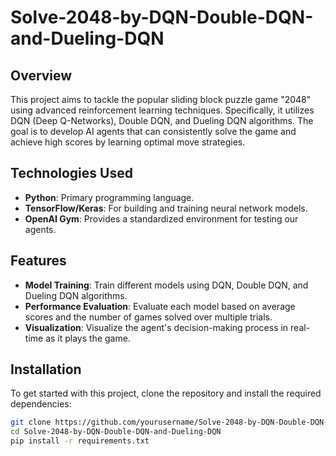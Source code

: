 # Solve-2048-by-DQN-Double-DQN-and-Dueling-DQN

## Overview
This project aims to tackle the popular sliding block puzzle game "2048" using advanced reinforcement learning techniques. Specifically, it utilizes DQN (Deep Q-Networks), Double DQN, and Dueling DQN algorithms. The goal is to develop AI agents that can consistently solve the game and achieve high scores by learning optimal move strategies.

## Technologies Used
- **Python**: Primary programming language.
- **TensorFlow/Keras**: For building and training neural network models.
- **OpenAI Gym**: Provides a standardized environment for testing our agents.

## Features
- **Model Training**: Train different models using DQN, Double DQN, and Dueling DQN algorithms.
- **Performance Evaluation**: Evaluate each model based on average scores and the number of games solved over multiple trials.
- **Visualization**: Visualize the agent's decision-making process in real-time as it plays the game.

## Installation
To get started with this project, clone the repository and install the required dependencies:

```bash
git clone https://github.com/yourusername/Solve-2048-by-DQN-Double-DQN-and-Dueling-DQN.git
cd Solve-2048-by-DQN-Double-DQN-and-Dueling-DQN
pip install -r requirements.txt
